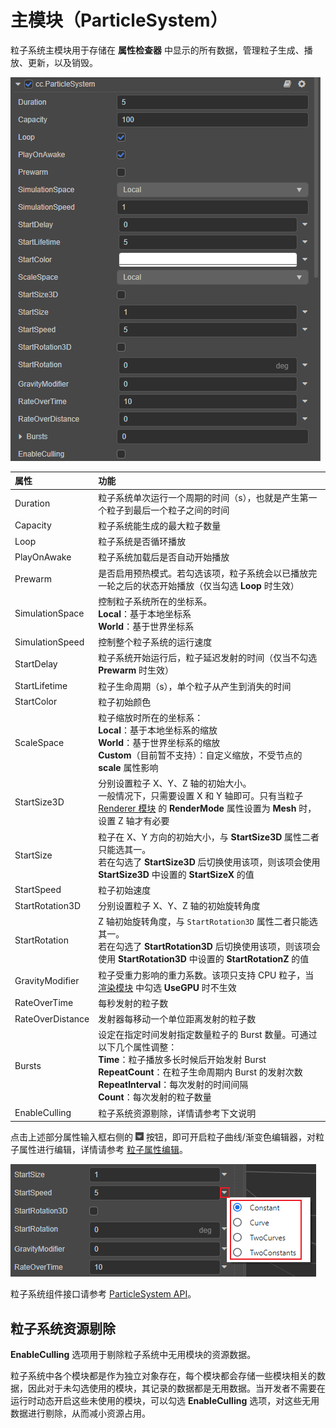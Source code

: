 # 主模块（ParticleSystem）

粒子系统主模块用于存储在 **属性检查器** 中显示的所有数据，管理粒子生成、播放、更新，以及销毁。

![main-module](main-module/main-module.png)

| 属性 | 功能 |
| :--              | :-- |
| Duration         | 粒子系统单次运行一个周期的时间（s），也就是产生第一个粒子到最后一个粒子之间的时间 |
| Capacity         | 粒子系统能生成的最大粒子数量 |
| Loop             | 粒子系统是否循环播放 |
| PlayOnAwake      | 粒子系统加载后是否自动开始播放 |
| Prewarm          | 是否启用预热模式。若勾选该项，粒子系统会以已播放完一轮之后的状态开始播放（仅当勾选 **Loop** 时生效） |
| SimulationSpace  | 控制粒子系统所在的坐标系。<br>**Local**：基于本地坐标系<br>**World**：基于世界坐标系 |
| SimulationSpeed  | 控制整个粒子系统的运行速度 |
| StartDelay       | 粒子系统开始运行后，粒子延迟发射的时间（仅当不勾选 **Prewarm** 时生效） |
| StartLifetime    | 粒子生命周期（s），单个粒子从产生到消失的时间 |
| StartColor       | 粒子初始颜色 |
| ScaleSpace       | 粒子缩放时所在的坐标系：<br>**Local**：基于本地坐标系的缩放<br>**World**：基于世界坐标系的缩放<br>**Custom**（目前暂不支持）：自定义缩放，不受节点的 **scale** 属性影响 |
| StartSize3D      | 分别设置粒子 X、Y、Z 轴的初始大小。<br>一般情况下，只需要设置 X 和 Y 轴即可。只有当粒子 [Renderer 模块](renderer.md) 的 **RenderMode** 属性设置为 **Mesh** 时，设置 Z 轴才有必要 |
| StartSize        | 粒子在 X、Y 方向的初始大小，与 **StartSize3D** 属性二者只能选其一。<br>若在勾选了 **StartSize3D** 后切换使用该项，则该项会使用 **StartSize3D** 中设置的 **StartSizeX** 的值 |
| StartSpeed       | 粒子初始速度   |
| StartRotation3D  | 分别设置粒子 X、Y、Z 轴的初始旋转角度    |
| StartRotation    | Z 轴初始旋转角度，与 `StartRotation3D` 属性二者只能选其一。<br>若在勾选了 **StartRotation3D** 后切换使用该项，则该项会使用 **StartRotation3D** 中设置的 **StartRotationZ** 的值 |
| GravityModifier  | 粒子受重力影响的重力系数。该项只支持 CPU 粒子，当 [渲染模块](./renderer.md) 中勾选 **UseGPU** 时不生效 |
| RateOverTime     | 每秒发射的粒子数 |
| RateOverDistance | 发射器每移动一个单位距离发射的粒子数 |
| Bursts           | 设定在指定时间发射指定数量粒子的 Burst 数量。可通过以下几个属性调整：<br>**Time**：粒子播放多长时候后开始发射 Burst<br>**RepeatCount**：在粒子生命周期内 Burst 的发射次数<br>**RepeatInterval**：每次发射的时间间隔<br>**Count**：每次发射的粒子数量 |
| EnableCulling      | 粒子系统资源剔除，详情请参考下文说明   |

点击上述部分属性输入框右侧的 ![menu button](main-module/menu-button.png) 按钮，即可开启粒子曲线/渐变色编辑器，对粒子属性进行编辑，详情请参考 [粒子属性编辑](./editor/index.md)。

![set-pro](main-module/set-pro.png)

粒子系统组件接口请参考 [ParticleSystem API](%__APIDOC__%/zh/classes/particle.particlesystem.html)。

## 粒子系统资源剔除

**EnableCulling** 选项用于剔除粒子系统中无用模块的资源数据。

粒子系统中各个模块都是作为独立对象存在，每个模块都会存储一些模块相关的数据，因此对于未勾选使用的模块，其记录的数据都是无用数据。当开发者不需要在运行时动态开启这些未使用的模块，可以勾选 **EnableCulling** 选项，对这些无用数据进行剔除，从而减小资源占用。

